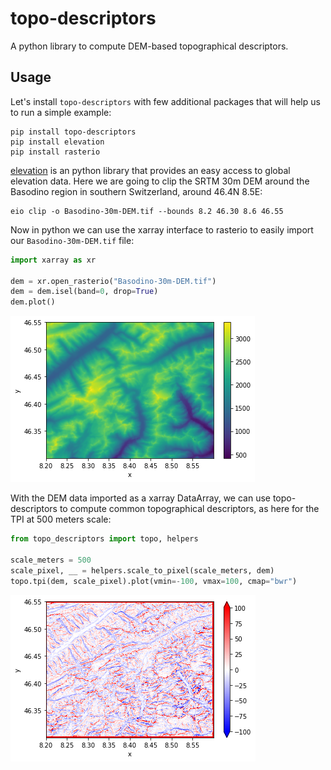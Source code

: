 # topo-descriptors

A python library to compute DEM-based topographical descriptors.

 ## Usage

Let's install `topo-descriptors` with few additional packages that will help us
to run a simple example:

```
pip install topo-descriptors
pip install elevation
pip install rasterio
```

[elevation](https://github.com/bopen/elevation) is an python library that provides
an easy access to global elevation data. Here we are going to clip the SRTM 30m
DEM around the Basodino region in southern Switzerland, around 46.4N 8.5E:

```
eio clip -o Basodino-30m-DEM.tif --bounds 8.2 46.30 8.6 46.55
```

Now in python we can use the xarray interface to rasterio to easily import our
`Basodino-30m-DEM.tif` file:

```python
import xarray as xr

dem = xr.open_rasterio("Basodino-30m-DEM.tif")
dem = dem.isel(band=0, drop=True)
dem.plot()
```
![png](dem_30m.png)


With the DEM data imported as a xarray DataArray, we can use topo-descriptors to
compute common topographical descriptors, as here for the TPI at 500 meters scale:

```python
from topo_descriptors import topo, helpers

scale_meters = 500
scale_pixel, __ = helpers.scale_to_pixel(scale_meters, dem)
topo.tpi(dem, scale_pixel).plot(vmin=-100, vmax=100, cmap="bwr")
```
![png](tpi_500M.png)

